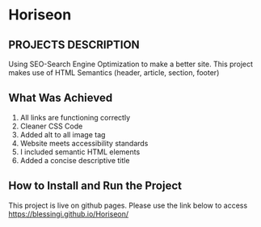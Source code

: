 # Horiseon

## PROJECTS DESCRIPTION
Using SEO-Search Engine Optimization to make a better site.
This project makes use of HTML Semantics (header, article, section, footer)

## What Was Achieved
1) All links are functioning correctly
2) Cleaner CSS Code
3) Added alt to all image tag
4) Website meets accessibility standards
5) I included semantic HTML elements
6) Added a concise descriptive title


## How to Install and Run the Project
This project is live on github pages. Please use the link below to access
https://blessingi.github.io/Horiseon/
